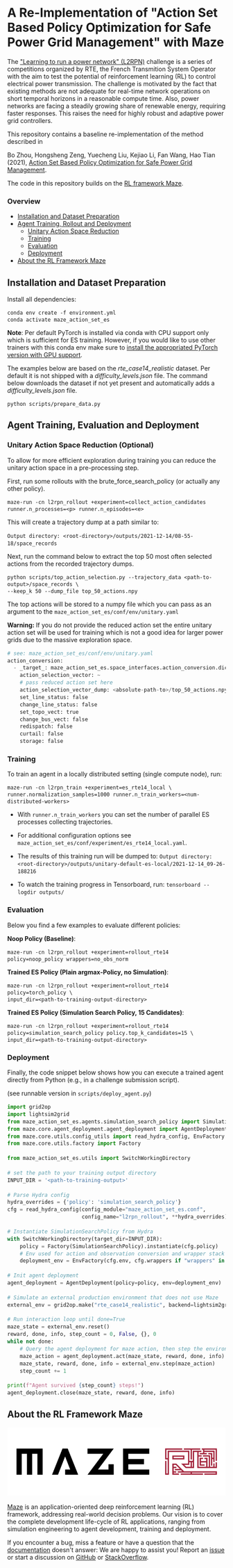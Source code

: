 # A Re-Implementation of "Action Set Based Policy Optimization for Safe Power Grid Management" with Maze

The ["Learning to run a power network" (L2RPN)](https://l2rpn.chalearn.org/) challenge is a series of competitions
organized by RTE, the French Transmition System Operator with the aim to test the potential of
reinforcement learning (RL) to control electrical power transmission. The challenge is motivated by the fact that
existing methods are not adequate for real-time network operations on short temporal horizons in a reasonable compute
time. Also, power networks are facing a steadily growing share of renewable energy, requiring faster responses. This
raises the need for highly robust and adaptive power grid controllers.

This repository contains a baseline re-implementation of the method described in

Bo Zhou, Hongsheng Zeng, Yuecheng Liu, Kejiao Li, Fan Wang, Hao Tian (2021),
[Action Set Based Policy Optimization for Safe Power Grid Management](https://arxiv.org/abs/2106.15200).

The code in this repository builds on the [RL framework Maze](https://github.com/enlite-ai/maze).

### Overview
* [Installation and Dataset Preparation](#section-installation)
* [Agent Training, Rollout and Deployment](#section-train)
  * [Unitary Action Space Reduction](#sub-section-action-set-reduction)
  * [Training](#sub-section-training)
  * [Evaluation](#sub-section-evaluation)
  * [Deployment](#sub-section-deployment)
* [About the RL Framework Maze](#section-maze)

<a name="section-installation"></a>
## Installation and Dataset Preparation

Install all dependencies:
```shell
conda env create -f environment.yml
conda activate maze_action_set_es
```

**Note**: Per default PyTorch is installed via conda with CPU support only which is sufficient for ES training.
However, if you would like to use other trainers with this conda env
make sure to [install the appropriated PyTorch version with GPU support](https://pytorch.org/get-started/locally/).

The examples below are based on the *rte_case14_realistic* dataset.
Per default it is not shipped with a *difficulty_levels.json* file.
The command below downloads the dataset if not yet present and automatically adds a *difficulty_levels.json* file.

```shell
python scripts/prepare_data.py
```

<a name="section-train"></a>
## Agent Training, Evaluation and Deployment

<a name="sub-section-action-set-reduction"></a>
### Unitary Action Space Reduction (Optional)

To allow for more efficient exploration during training
you can reduce the unitary action space in a pre-processing step.

First, run some rollouts with the brute_force_search_policy (or actually any other policy).

```shell
maze-run -cn l2rpn_rollout +experiment=collect_action_candidates runner.n_processes=<p> runner.n_episodes=<e>
```

This will create a trajectory dump at a path similar to:

```Output directory: <root-directory>/outputs/2021-12-14/08-55-18/space_records```

Next, run the command below to extract the top 50 most often selected actions from the recorded trajectory dumps.

```shell
python scripts/top_action_selection.py --trajectory_data <path-to-output>/space_records \
--keep_k 50 --dump_file top_50_actions.npy
```

The top actions will be stored to a numpy file which you can pass as an argument to the
```maze_action_set_es/conf/env/unitary.yaml```

**Warning:** If you do not provide the reduced action set the entire unitary action set will be used for training
which is not a good idea for larger power grids due to the massive exploration space.

```python
# see: maze_action_set_es/conf/env/unitary.yaml
action_conversion:
  - _target_: maze_action_set_es.space_interfaces.action_conversion.dict_unitary.ActionConversion
    action_selection_vector: ~
    # pass reduced action set here
    action_selection_vector_dump: <absolute-path-to>/top_50_actions.npy
    set_line_status: false
    change_line_status: false
    set_topo_vect: true
    change_bus_vect: false
    redispatch: false
    curtail: false
    storage: false
```

<a name="sub-section-training"></a>
### Training

To train an agent in a locally distributed setting (single compute node), run:

```shell
maze-run -cn l2rpn_train +experiment=es_rte14_local \
runner.normalization_samples=1000 runner.n_train_workers=<num-distributed-workers>
```

* With ```runner.n_train_workers``` you can set the number of parallel ES processes collecting trajectories.
* For additional configuration options see ```maze_action_set_es/conf/experiment/es_rte14_local.yaml```.

* The results of this training run will be dumped to:
  ```Output directory: <root-directory>/outputs/unitary-default-es-local/2021-12-14_09-26-188216```
* To watch the training progress in Tensorboard, run: ```tensorboard --logdir outputs/```

<a name="sub-section-evaluation"></a>
### Evaluation

Below you find a few examples to evaluate different policies:

**Noop Policy (Baseline)**:

```shell
maze-run -cn l2rpn_rollout +experiment=rollout_rte14 policy=noop_policy wrappers=no_obs_norm
```

**Trained ES Policy (Plain argmax-Policy, no Simulation)**:

```shell
maze-run -cn l2rpn_rollout +experiment=rollout_rte14 policy=torch_policy \
input_dir=<path-to-training-output-directory>
```

**Trained ES Policy (Simulation Search Policy, 15 Candidates)**:

```shell
maze-run -cn l2rpn_rollout +experiment=rollout_rte14 policy=simulation_search_policy policy.top_k_candidates=15 \
input_dir=<path-to-training-output-directory>
```

<a name="sub-section-deployment"></a>
### Deployment

Finally, the code snippet below shows how you can execute a trained agent directly from Python
(e.g., in a challenge submission script).

(see runnable version in ```scripts/deploy_agent.py```)

```python
import grid2op
import lightsim2grid
from maze_action_set_es.agents.simulation_search_policy import SimulationSearchPolicy
from maze.core.agent_deployment.agent_deployment import AgentDeployment
from maze.core.utils.config_utils import read_hydra_config, EnvFactory
from maze.core.utils.factory import Factory

from maze_action_set_es.utils import SwitchWorkingDirectory

# set the path to your training output directory
INPUT_DIR = '<path-to-training-output>'

# Parse Hydra config
hydra_overrides = {'policy': 'simulation_search_policy'}
cfg = read_hydra_config(config_module="maze_action_set_es.conf",
                        config_name="l2rpn_rollout", **hydra_overrides)

# Instantiate SimulationSearchPolicy from Hydra
with SwitchWorkingDirectory(target_dir=INPUT_DIR):
    policy = Factory(SimulationSearchPolicy).instantiate(cfg.policy)
    # Env used for action and observation conversion and wrapper stack
    deployment_env = EnvFactory(cfg.env, cfg.wrappers if "wrappers" in cfg else {})()

# Init agent deployment
agent_deployment = AgentDeployment(policy=policy, env=deployment_env)

# Simulate an external production environment that does not use Maze
external_env = grid2op.make("rte_case14_realistic", backend=lightsim2grid.LightSimBackend())

# Run interaction loop until done=True
maze_state = external_env.reset()
reward, done, info, step_count = 0, False, {}, 0
while not done:
    # Query the agent deployment for maze action, then step the environment with it
    maze_action = agent_deployment.act(maze_state, reward, done, info)
    maze_state, reward, done, info = external_env.step(maze_action)
    step_count += 1

print(f"Agent survived {step_count} steps!")
agent_deployment.close(maze_state, reward, done, info)
```

<a name="section-maze"></a>
## About the RL Framework Maze

![Banner](https://github.com/enlite-ai/maze/raw/main/docs/source/logos/main_logo.png)

[Maze](https://github.com/enlite-ai/maze) is an application-oriented deep reinforcement learning (RL) framework, addressing real-world decision problems.
Our vision is to cover the complete development life-cycle of RL applications, ranging from simulation engineering to agent development, training and deployment.

If you encounter a bug, miss a feature or have a question that the [documentation](https://maze-rl.readthedocs.io/) doesn't answer: We are happy to assist you! Report an [issue](https://github.com/enlite-ai/maze/issues) or start a discussion on [GitHub](https://github.com/enlite-ai/maze/discussions) or [StackOverflow](https://stackoverflow.com/questions/tagged/maze-rl).
